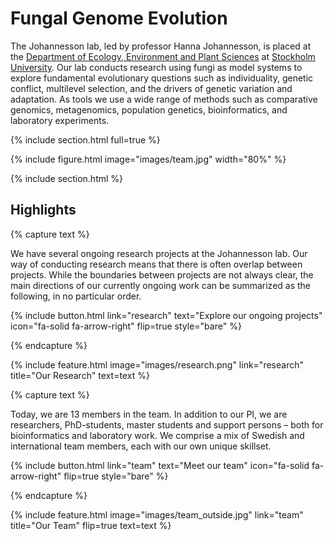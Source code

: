 ---
---

# Fungal Genome Evolution
The Johannesson lab, led by professor Hanna Johannesson, is placed at the [Department of Ecology, Environment and Plant Sciences](https://www.su.se/department-of-ecology-environment-and-plant-sciences/) at [Stockholm University](https://www.su.se/). Our lab conducts research using fungi as model systems to explore fundamental evolutionary questions such as individuality, genetic conflict, multilevel selection, and the drivers of genetic variation and adaptation. As tools we use a wide range of methods such as comparative genomics, metagenomics, population genetics, bioinformatics, and laboratory experiments.

{% include section.html full=true %}

{% include figure.html image="images/team.jpg" width="80%" %}

{% include section.html %}

## Highlights

{% capture text %}

We have several ongoing research projects at the Johannesson lab. Our way of conducting research means that there is often overlap between projects. While the boundaries between projects are not always clear, the main directions of our currently ongoing work can be summarized as the following, in no particular order.

{%
  include button.html
  link="research"
  text="Explore our ongoing projects"
  icon="fa-solid fa-arrow-right"
  flip=true
  style="bare"
%}

{% endcapture %}

{%
  include feature.html
  image="images/research.png"
  link="research"
  title="Our Research"
  text=text
%}

{% capture text %}

Today, we are 13 members in the team. In addition to our PI, we are researchers, PhD-students, master students and support persons – both for bioinformatics and laboratory work. We comprise a mix of Swedish and international team members, each with our own unique skillset.

{%
  include button.html
  link="team"
  text="Meet our team"
  icon="fa-solid fa-arrow-right"
  flip=true
  style="bare"
%}

{% endcapture %}

{%
  include feature.html
  image="images/team_outside.jpg"
  link="team"
  title="Our Team"
  flip=true
  text=text
%}
